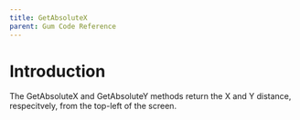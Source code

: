 ```yaml
---
title: GetAbsoluteX
parent: Gum Code Reference
---
```


# Introduction

The GetAbsoluteX and GetAbsoluteY methods return the X and Y distance, respecitvely, from the top-left of the screen.